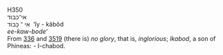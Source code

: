 <body>
  <p>H350<br>  אי־כבוד  <br> אִי  ־ כָּבוֹד  ‎  ‘ı̂y  - kâbôd  <br><i>ee-kaw-bode‘ </i><br>From <a href="h0336.htm">336</a> and <a href="h3519.htm">3519</a>  (there is) <i>no</i> <i>glory</i>, that is, <i>inglorious</i>; <i>Ikabod</i>, a son of Phineas: - I-chabod.<br></p>
 </body>